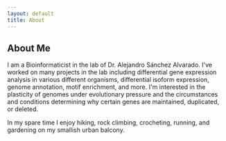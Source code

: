 ```yaml
---
layout: default 
title: About
---
```



## About Me


I am a Bioinformaticist in the lab of Dr. Alejandro Sánchez Alvarado. I've worked on many projects in the lab including differential gene expression analysis in various different organisms, differential isoform expression, genome annotation, motif enrichment, and more. I'm interested in the plasticity of genomes under evolutionary pressure and the circumstances and conditions determining why certain genes are maintained, duplicated, or deleted.


In my spare time I enjoy hiking, rock climbing, crocheting, running, and gardening on my smallish urban balcony. 

<object width="100%" height="100%" data="MyProjects.svg"></object>




